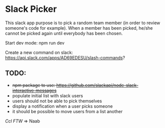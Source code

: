 # Slack Picker

This slack app purpose is to pick a random team member (in order to review someone's code for example). When a member has been picked, he/she cannot be picked again until everybody has been chosen.

Start dev mode: npm run dev

Create a new command on slack: https://api.slack.com/apps/AD69EDESU/slash-commands?

## TODO:
- ~~npm package to use: https://github.com/slackapi/node-slack-interactive-messages~~ 
- populate initial list with slack users
- users should not be able to pick themselves
- display a notification when a user picks someone
- it should be possible to move users from a list another

*Ccl FTW* => Naab
